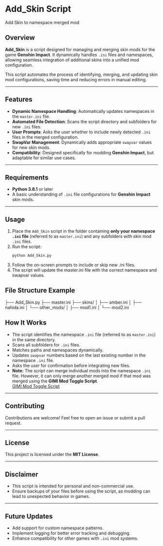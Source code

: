 # Add_Skin Script
Add Skin to namespace merged mod

## Overview

**Add_Skin** is a script designed for managing and merging skin mods for the game **Genshin Impact**. It dynamically handles `.ini` files and namespaces, allowing seamless integration of additional skins into a unified mod configuration. 

This script automates the process of identifying, merging, and updating skin mod configurations, saving time and reducing errors in manual editing.

---

## Features

- **Dynamic Namespace Handling**: Automatically updates namespaces in the `master.ini` file.
- **Automated File Detection**: Scans the script directory and subfolders for new `.ini` files.
- **User Prompts**: Asks the user whether to include newly detected `.ini` files in the merged configuration.
- **SwapVar Management**: Dynamically adds appropriate `swapvar` values for new skin mods.
- **Compatibility**: Designed specifically for modding **Genshin Impact**, but adaptable for similar use cases.

---

## Requirements

- **Python 3.8.1** or later
- A basic understanding of `.ini` file configurations for **Genshin Impact** skin mods.

---

## Usage

1. Place the `Add_Skin` script in the folder containing **only your namespace `.ini` file** (referred to as `master.ini`) and any subfolders with skin mod `.ini` files.
2. Run the script:
   ```bash
   python Add_Skin.py
3. Follow the on-screen prompts to include or skip new .ini files.
4. The script will update the master.ini file with the correct namespace and swapvar values.

## File Structure Example
├── Add_Skin.py
├── master.ini
├── skins/
│   ├── amber.ini
│   ├── nahida.ini
│   └── other_mods/
│       ├── mod1.ini
│       └── mod2.ini

## How It Works

- The script identifies the namespace `.ini` file (referred to as `master.ini`) in the same directory.
- Scans all subfolders for `.ini` files.
- Matches paths and namespaces dynamically.
- Updates `swapvar` numbers based on the last existing number in the namespace `.ini` file.
- Asks the user for confirmation before integrating new files.
- **Note:** The script can merge individual mods into the namespace `.ini` file. However, it can only merge another merged mod if that mod was merged using the **GIMI Mod Toggle Script**.  
  [GIMI Mod Toggle Script](https://gamebanana.com/tools/11165)

---

## Contributing

Contributions are welcome! Feel free to open an issue or submit a pull request.

---

## License

This project is licensed under the **MIT License**.

---

## Disclaimer

- This script is intended for personal and non-commercial use.
- Ensure backups of your files before using the script, as modding can lead to unexpected behavior in games.

---

## Future Updates

- Add support for custom namespace patterns.
- Implement logging for better error tracking and debugging.
- Enhance compatibility for other games with `.ini` mod systems.
